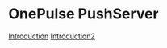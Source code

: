 # OnePulse PushServer

[Introduction](https://github.com/OnePulse/documentation/blob/push-server/public/push-server/intro.md)
[Introduction2](push-server/intro.md)

